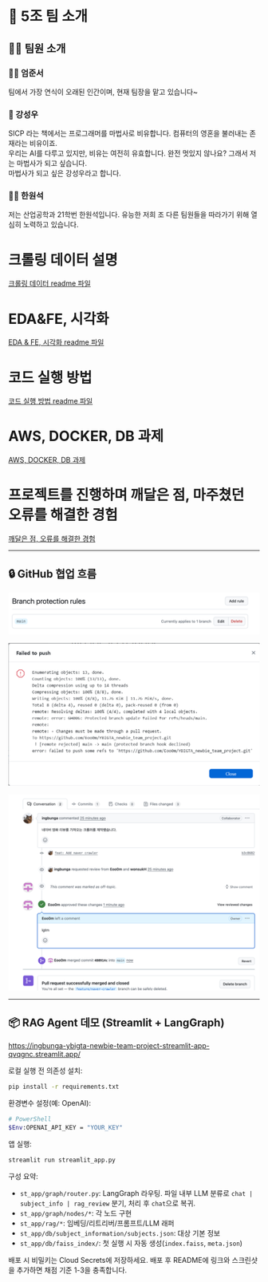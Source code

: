 # 👥 5조 팀 소개

## 🧑‍💼 팀원 소개

### 👨‍💻 엄준서  
팀에서 가장 연식이 오래된 인간이며, 현재 팀장을 맡고 있습니다~


### 🧙 강성우
SICP 라는 책에서는 프로그래머를 마법사로 비유합니다. 컴퓨터의 영혼을 불러내는 존재라는 비유이죠. \
우리는 AI를 다루고 있지만, 비유는 여전히 유효합니다. 완전 멋있지 않나요? 그래서 저는 마법사가 되고 싶습니다. \
마법사가 되고 싶은 강성우라고 합니다.

### 👨‍🎓 한원석
저는 산업공학과 21학번 한원석입니다. 유능한 저희 조 다른 팀원들을 따라가기 위해 열심히 노력하고 있습니다.

# 크롤링 데이터 설명
[크롤링 데이터 readme 파일](docs/crawling.readme.md)

# EDA&FE, 시각화
[EDA & FE, 시각화 readme 파일](docs/analysis.readme.md)

# 코드 실행 방법
[코드 실행 방법 readme 파일](docs/git.readme.md)

# AWS, DOCKER, DB 과제
[AWS, DOCKER, DB 과제](docs/aws_docker_db.md)

# 프로젝트를 진행하며 깨달은 점, 마주쳤던 오류를 해결한 경험
[깨달은 점, 오류를 해결한 경험](docs/lessons_learned.md)

---

## 🔒 GitHub 협업 흐름

![branch_protection](/github/branch_protection.png)

![push_rejected](/github/push_rejected.png)

![review_and_merged](/github/review_and_merged.png)


---

## 📦 RAG Agent 데모 (Streamlit + LangGraph)
https://ingbunga-ybigta-newbie-team-project-streamlit-app-qvqgnc.streamlit.app/


로컬 실행 전 의존성 설치:

```bash
pip install -r requirements.txt
```

환경변수 설정(예: OpenAI):

```bash
# PowerShell
$Env:OPENAI_API_KEY = "YOUR_KEY"
```

앱 실행:

```bash
streamlit run streamlit_app.py
```

구성 요약:
- `st_app/graph/router.py`: LangGraph 라우팅. 파일 내부 LLM 분류로 `chat | subject_info | rag_review` 분기, 처리 후 `chat`으로 복귀.
- `st_app/graph/nodes/*`: 각 노드 구현
- `st_app/rag/*`: 임베딩/리트리버/프롬프트/LLM 래퍼
- `st_app/db/subject_information/subjects.json`: 대상 기본 정보
- `st_app/db/faiss_index/`: 첫 실행 시 자동 생성(`index.faiss`, `meta.json`)

배포 시 비밀키는 Cloud Secrets에 저장하세요. 배포 후 README에 링크와 스크린샷을 추가하면 채점 기준 1-3을 충족합니다.
